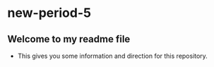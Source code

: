 # new-period-5
## Welcome to my readme file
* This gives you some information and direction for this repository.
